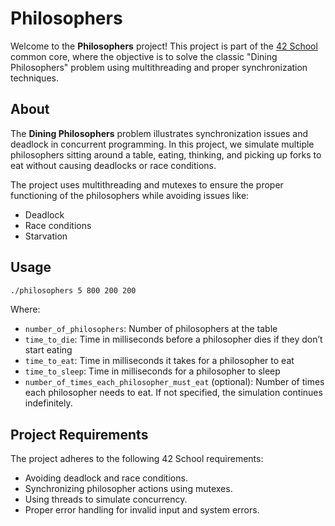 
# Philosophers

Welcome to the **Philosophers** project! This project is part of the [42 School](https://www.42.fr/) common core, where the objective is to solve the classic "Dining Philosophers" problem using multithreading and proper synchronization techniques.

## About

The **Dining Philosophers** problem illustrates synchronization issues and deadlock in concurrent programming. In this project, we simulate multiple philosophers sitting around a table, eating, thinking, and picking up forks to eat without causing deadlocks or race conditions.

The project uses multithreading and mutexes to ensure the proper functioning of the philosophers while avoiding issues like:
- Deadlock
- Race conditions
- Starvation

## Usage

```bash
./philosophers 5 800 200 200
```

Where:
- `number_of_philosophers`: Number of philosophers at the table
- `time_to_die`: Time in milliseconds before a philosopher dies if they don’t start eating
- `time_to_eat`: Time in milliseconds it takes for a philosopher to eat
- `time_to_sleep`: Time in milliseconds for a philosopher to sleep
- `number_of_times_each_philosopher_must_eat` (optional): Number of times each philosopher needs to eat. If not specified, the simulation continues indefinitely.

## Project Requirements

The project adheres to the following 42 School requirements:
- Avoiding deadlock and race conditions.
- Synchronizing philosopher actions using mutexes.
- Using threads to simulate concurrency.
- Proper error handling for invalid input and system errors.
